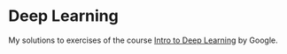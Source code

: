 # Deep Learning

My solutions to exercises of the course [Intro to Deep Learning](https://www.udacity.com/course/deep-learning--ud730) by Google.
